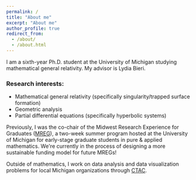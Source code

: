 ```yaml
---
permalink: /
title: "About me"
excerpt: "About me"
author_profile: true
redirect_from: 
  - /about/
  - /about.html
---
```


I am a sixth-year Ph.D. student at the University of Michigan studying mathematical general relativity. My advisor is Lydia Bieri. 

### Research interests: 

- Mathematical general relativity (specifically singularity/trapped surface formation)
- Geometric analysis 
- Partial differential equations (specifically hyperbolic systems)

Previously, I was the co-chair of the Midwest Research Experience for Graduates ([MREG](https://sites.google.com/umich.edu/mreg-2023/home)), a two-week summer program hosted at the University of Michigan for early-stage graduate students in pure & applied mathematics. We're currently in the process of designing a more sustainable funding model for future MREGs! 

Outside of mathematics, I work on data analysis and data visualization problems for local Michigan organizations through [CTAC](https://ginsberg.umich.edu/ctac).